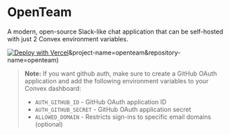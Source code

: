 # OpenTeam

A modern, open-source Slack-like chat application that can be self-hosted with just 2 Convex environment variables.

[![Deploy with Vercel](https://vercel.com/button)](https://vercel.com/new/clone?repository-url=https%3A%2F%2Fgithub.com%2FNoQuarterTeam%2Fopenteam&env=CONVEX_DEPLOY_KEY,VITE_CONVEX_URL&envDescription=Convex%20deploy%20key%20allows%20deploying%20latest%20convex%20changes%20when%20building%2C%20vite%20convex%20url%20points%20to%20convex's%20servers%20for%20querying%20data)&project-name=openteam&repository-name=openteam)

> **Note:** If you want github auth, make sure to create a GitHub OAuth application and add the following environment variables to your Convex dashboard:
> - `AUTH_GITHUB_ID` - GitHub OAuth application ID
> - `AUTH_GITHUB_SECRET` - GitHub OAuth application secret
> - `ALLOWED_DOMAIN` - Restricts sign-ins to specific email domains (optional)
